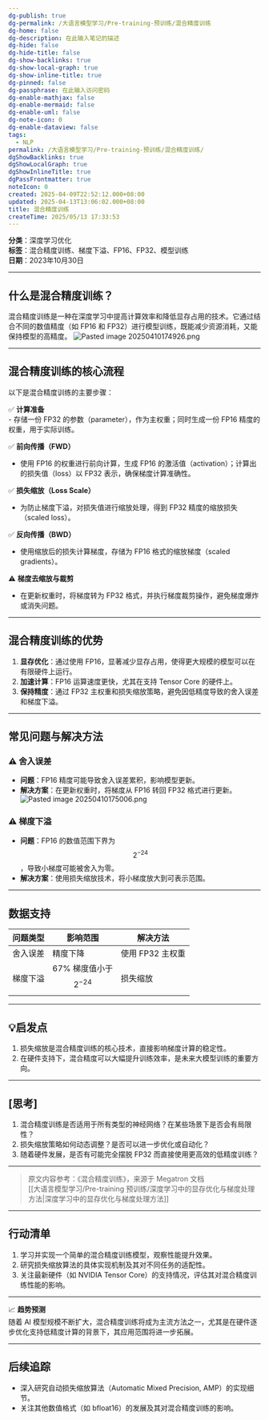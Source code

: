 ```yaml
---
dg-publish: true
dg-permalink: /大语言模型学习/Pre-training-预训练/混合精度训练
dg-home: false
dg-description: 在此输入笔记的描述
dg-hide: false
dg-hide-title: false
dg-show-backlinks: true
dg-show-local-graph: true
dg-show-inline-title: true
dg-pinned: false
dg-passphrase: 在此输入访问密码
dg-enable-mathjax: false
dg-enable-mermaid: false
dg-enable-uml: false
dg-note-icon: 0
dg-enable-dataview: false
tags:
  - NLP
permalink: /大语言模型学习/Pre-training-预训练/混合精度训练/
dgShowBacklinks: true
dgShowLocalGraph: true
dgShowInlineTitle: true
dgPassFrontmatter: true
noteIcon: 0
created: 2025-04-09T22:52:12.000+08:00
updated: 2025-04-13T13:06:02.000+08:00
title: 混合精度训练
createTime: 2025/05/13 17:33:53
---
```




**分类**：深度学习优化  
**标签**：混合精度训练、梯度下溢、FP16、FP32、模型训练  
**日期**：2023年10月30日  

---



## 什么是混合精度训练？
混合精度训练是一种在深度学习中提高计算效率和降低显存占用的技术。它通过结合不同的数值精度（如 FP16 和 FP32）进行模型训练，既能减少资源消耗，又能保持模型的高精度。
![Pasted image 20250410174926.png](/img/user/%E9%99%84%E4%BB%B6/Pasted%20image%2020250410174926.png)

---



## 混合精度训练的核心流程
以下是混合精度训练的主要步骤：

✅ **计算准备**  
	- 存储一份 FP32 的参数（parameter），作为主权重；同时生成一份 FP16 精度的权重，用于实际训练。  

✅ **前向传播（FWD）**  
- 使用 FP16 的权重进行前向计算，生成 FP16 的激活值（activation）；计算出的损失值（loss）以 FP32 表示，确保梯度计算准确性。  

✅ **损失缩放（Loss Scale）**  
- 为防止梯度下溢，对损失值进行缩放处理，得到 FP32 精度的缩放损失（scaled loss）。  

✅ **反向传播（BWD）**  
- 使用缩放后的损失计算梯度，存储为 FP16 格式的缩放梯度（scaled gradients）。  

⚠ **梯度去缩放与裁剪**  
- 在更新权重时，将梯度转为 FP32 格式，并执行梯度裁剪操作，避免梯度爆炸或消失问题。

---



## 混合精度训练的优势
1. **显存优化**：通过使用 FP16，显著减少显存占用，使得更大规模的模型可以在有限硬件上运行。  
2. **加速计算**：FP16 运算速度更快，尤其在支持 Tensor Core 的硬件上。  
3. **保持精度**：通过 FP32 主权重和损失缩放策略，避免因低精度导致的舍入误差和梯度下溢。

---



## 常见问题与解决方法

### ⚠ 舍入误差
- **问题**：FP16 精度可能导致舍入误差累积，影响模型更新。  
- **解决方案**：在更新权重时，将梯度从 FP16 转回 FP32 格式进行更新。
![Pasted image 20250410175006.png](/img/user/%E9%99%84%E4%BB%B6/Pasted%20image%2020250410175006.png)


### ⚠ 梯度下溢
- **问题**：FP16 的数值范围下界为 $$2^{-24}$$，导致小梯度可能被舍入为零。  
- **解决方案**：使用损失缩放技术，将小梯度放大到可表示范围。

---



## 数据支持
| 问题类型    | 影响范围                                   | 解决方法                          |
|-------------|------------------------------------------|-----------------------------------|
| 舍入误差    | 精度下降                                   | 使用 FP32 主权重                  |
| 梯度下溢    | 67% 梯度值小于 $$2^{-24}$$                | 损失缩放                          |

---



## 💡启发点
1. 损失缩放是混合精度训练的核心技术，直接影响梯度计算的稳定性。  
2. 在硬件支持下，混合精度可以大幅提升训练效率，是未来大模型训练的重要方向。  

---



## [思考]
1. 混合精度训练是否适用于所有类型的神经网络？在某些场景下是否会有局限性？  
2. 损失缩放策略如何动态调整？是否可以进一步优化或自动化？  
3. 随着硬件发展，是否有可能完全摆脱 FP32 而直接使用更高效的低精度训练？

---

> 原文内容参考：《混合精度训练》，来源于 Megatron 文档  
[[大语言模型学习/Pre-training 预训练/深度学习中的显存优化与梯度处理方法\|深度学习中的显存优化与梯度处理方法]]
---



## 行动清单
1. 学习并实现一个简单的混合精度训练模型，观察性能提升效果。  
2. 研究损失缩放算法的具体实现机制及其对不同任务的适配性。  
3. 关注最新硬件（如 NVIDIA Tensor Core）的支持情况，评估其对混合精度训练性能的影响。  

---

📈 **趋势预测**  
随着 AI 模型规模不断扩大，混合精度训练将成为主流方法之一，尤其是在硬件逐步优化支持低精度计算的背景下，其应用范围将进一步拓展。

---



## 后续追踪
- 深入研究自动损失缩放算法（Automatic Mixed Precision, AMP）的实现细节。  
- 关注其他数值格式（如 bfloat16）的发展及其对混合精度训练的影响。

